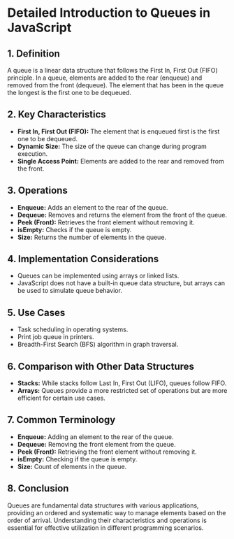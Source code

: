 # Detailed Introduction to Queues in JavaScript

## 1. Definition
A queue is a linear data structure that follows the First In, First Out (FIFO) principle. In a queue, elements are added to the rear (enqueue) and removed from the front (dequeue). The element that has been in the queue the longest is the first one to be dequeued.

## 2. Key Characteristics
- **First In, First Out (FIFO):** The element that is enqueued first is the first one to be dequeued.
- **Dynamic Size:** The size of the queue can change during program execution.
- **Single Access Point:** Elements are added to the rear and removed from the front.

## 3. Operations
- **Enqueue:** Adds an element to the rear of the queue.
- **Dequeue:** Removes and returns the element from the front of the queue.
- **Peek (Front):** Retrieves the front element without removing it.
- **isEmpty:** Checks if the queue is empty.
- **Size:** Returns the number of elements in the queue.

## 4. Implementation Considerations
- Queues can be implemented using arrays or linked lists.
- JavaScript does not have a built-in queue data structure, but arrays can be used to simulate queue behavior.

## 5. Use Cases
- Task scheduling in operating systems.
- Print job queue in printers.
- Breadth-First Search (BFS) algorithm in graph traversal.

## 6. Comparison with Other Data Structures
- **Stacks:** While stacks follow Last In, First Out (LIFO), queues follow FIFO.
- **Arrays:** Queues provide a more restricted set of operations but are more efficient for certain use cases.

## 7. Common Terminology
- **Enqueue:** Adding an element to the rear of the queue.
- **Dequeue:** Removing the front element from the queue.
- **Peek (Front):** Retrieving the front element without removing it.
- **isEmpty:** Checking if the queue is empty.
- **Size:** Count of elements in the queue.

## 8. Conclusion
Queues are fundamental data structures with various applications, providing an ordered and systematic way to manage elements based on the order of arrival. Understanding their characteristics and operations is essential for effective utilization in different programming scenarios.
